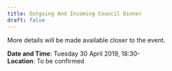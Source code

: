 ```yaml
---
title: Outgoing And Incoming Council Dinner
draft: false
---
```


More details will be made available closer to the event.

**Date and Time**: Tuesday 30 April 2019, 18:30- \
**Location**: To be confirmed
